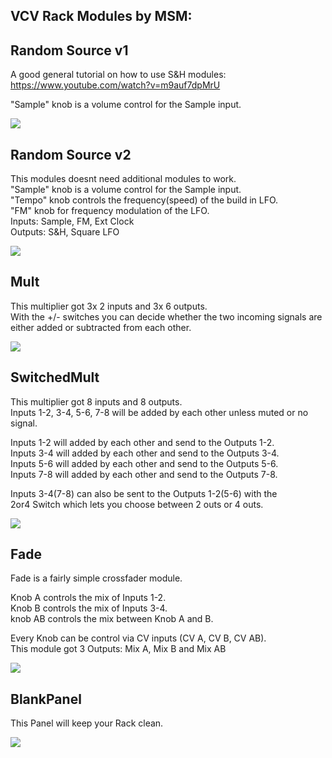## VCV Rack Modules by MSM:  
  
  
## Random Source v1

A good general tutorial on how to use S&H modules:  
https://www.youtube.com/watch?v=m9auf7dpMrU  
  
"Sample" knob is a volume control for the Sample input.  
  
![](https://github.com/Phal-anx/MS-Modules/blob/master/Image/RandomSourcev1.png)  
  

## Random Source v2  

This modules doesnt need additional modules to work.   
"Sample" knob is a volume control for the Sample input.  
"Tempo" knob controls the frequency(speed) of the build in LFO.  
"FM" knob for frequency modulation of the LFO.  
Inputs: Sample, FM, Ext Clock  
Outputs: S&H, Square LFO  
  
![](https://github.com/Phal-anx/MS-Modules/blob/master/Image/RandomSourcev2.png)  
  

## Mult  
  
This multiplier got 3x 2 inputs and 3x 6 outputs.  
With the +/- switches you can decide whether the two incoming signals are either added or subtracted from each other.  
  
![](https://github.com/Phal-anx/MS-Modules/blob/master/Image/Mult.png)  
  
  
## SwitchedMult

This multiplier got 8 inputs and 8 outputs.  
Inputs 1-2, 3-4, 5-6, 7-8 will be added by each other unless muted or no signal.   
  
Inputs 1-2 will added by each other and send to the Outputs 1-2.  
Inputs 3-4 will added by each other and send to the Outputs 3-4.  
Inputs 5-6 will added by each other and send to the Outputs 5-6.  
Inputs 7-8 will added by each other and send to the Outputs 7-8.  

Inputs 3-4(7-8) can also be sent to the Outputs 1-2(5-6) with the  
2or4 Switch which lets you choose between 2 outs or 4 outs.  
  
![](https://github.com/Phal-anx/MS-Modules/blob/master/Image/SwitchedMULT.png)  
  
  
## Fade

Fade is a fairly simple crossfader module.
  
Knob A controls the mix of Inputs 1-2.  
Knob B controls the mix of Inputs 3-4.  
knob AB controls the mix between Knob A and B.
  
Every Knob can be control via CV inputs (CV A, CV B, CV AB).  
This module got 3 Outputs: Mix A, Mix B and Mix AB

![](https://github.com/Phal-anx/MS-Modules/blob/master/Image/Fade.png)  
  
  

## BlankPanel  
  
This Panel will keep your Rack clean.  
  
![](https://github.com/Phal-anx/MS-Modules/blob/master/Image/BlankPanel.png)  
  
